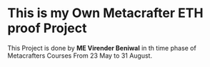 # This is my Own Metacrafter ETH proof Project

This Project is done by **ME Virender Beniwal** in th time phase of Metacrafters Courses From 23 May to 31 August.
